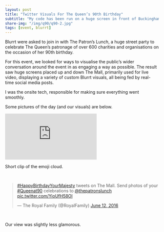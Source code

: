 ```yaml
---
layout: post
title: "Twitter Visuals For The Queen’s 90th Birthday"
subtitle: "My code has been run on a huge screen in front of Buckingham Palace; has yours?"
share-img: "/img/q90/q90-2.jpg"
tags: [event, blurrt]
---
```


<p>Blurrt were asked to join in with The Patron’s Lunch, a huge street party to celebrate The Queen’s patronage of over 600 charities and organisations on the occasion of her 90th birthday.</p>

<p>For this event, we looked for ways to visualise the public’s wider conversation around the event in as engaging a way as possible. The result saw huge screens placed up and down The Mall, primarily used for live video, displaying a variety of custom Blurrt visuals, all being fed by real-time social media posts.</p>

<p>I was the onsite tech, responsible for making sure everything went smoothly.</p>

<p>Some pictures of the day (and our visuals) are below.</p>

<img data-normal="/img/q90/q90-1.jpg" class="img-responsive center-block">
<br>
<img data-normal="/img/q90/q90-2.jpg" class="img-responsive center-block">
<br>
<img data-normal="/img/q90/q90-3.jpg" class="img-responsive center-block">
<br>
<img data-normal="/img/q90/q90-4.jpg" class="img-responsive center-block">
<br>
<img data-normal="/img/q90/q90-5.jpg" class="img-responsive center-block">

<div class="resp-iframe-container">
	<iframe class="resp-iframe" src="https://player.vimeo.com/video/172219589?loop=1&title=0&byline=0&portrait=0" frameborder="0" webkitallowfullscreen mozallowfullscreen allowfullscreen></iframe>
	<p>Short clip of the emoji cloud.</p>
</div>

<br>

<blockquote class="twitter-tweet tw-align-center" data-lang="en"><p lang="en" dir="ltr"><a href="https://twitter.com/hashtag/HappyBirthdayYourMajesty?src=hash">#HappyBirthdayYourMajesty</a> tweets on The Mall. Send photos of your <a href="https://twitter.com/hashtag/Queenat90?src=hash">#Queenat90</a> celebrations to <a href="https://twitter.com/thepatronslunch">@thepatronslunch</a> <a href="https://t.co/YioUfH58OI">pic.twitter.com/YioUfH58OI</a></p>&mdash; The Royal Family (@RoyalFamily) <a href="https://twitter.com/RoyalFamily/status/741962091972661248">June 12, 2016</a></blockquote>
<script async src="//platform.twitter.com/widgets.js" charset="utf-8"></script>

<br>
<p>Our view was slightly less glamorous.</p>

<img data-normal="/img/q90/q90-6.jpg" class="img-responsive center-block">
